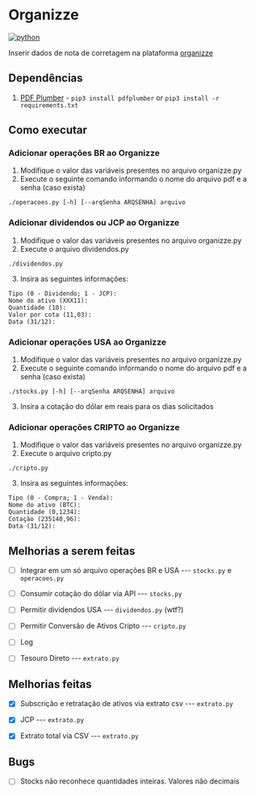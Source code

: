 # Organizze

[![python](https://img.shields.io/badge/python-3.8-blue)](https://github.com/barbixxxa/organizze)

Inserir dados de nota de corretagem na plataforma [organizze](http://organizze.com.br/)

## Dependências

1. [PDF Plumber](https://pypi.org/project/pdfplumber/) - `pip3 install pdfplumber` or `pip3 install -r requirements.txt`

## Como executar
### Adicionar operações BR ao Organizze

1. Modifique o valor das variáveis presentes no arquivo organizze.py
2. Execute o seguinte comando informando o nome do arquivo pdf e a senha (caso exista)

`./operacoes.py [-h] [--arqSenha ARQSENHA] arquivo`

### Adicionar dividendos ou JCP ao Organizze

1. Modifique o valor das variáveis presentes no arquivo organizze.py
2. Execute o arquivo dividendos.py

`./dividendos.py`

3. Insira as seguintes informações:

```
Tipo (0 - Dividendo; 1 - JCP): 
Nome do ativo (XXX11): 
Quantidade (10): 
Valor por cota (11,03): 
Data (31/12): 
```
### Adicionar operações USA ao Organizze

1. Modifique o valor das variáveis presentes no arquivo organizze.py
2. Execute o seguinte comando informando o nome do arquivo pdf e a senha (caso exista)

`./stocks.py [-h] [--arqSenha ARQSENHA] arquivo`

3. Insira a cotação do dólar em reais para os dias solicitados

### Adicionar operações CRIPTO ao Organizze

1. Modifique o valor das variáveis presentes no arquivo organizze.py
2. Execute o arquivo cripto.py

`./cripto.py`

3. Insira as seguintes informações:

```
Tipo (0 - Compra; 1 - Venda):
Nome do ativo (BTC):
Quantidade (0,1234):
Cotação (235140,96):
Data (31/12):
```

## Melhorias a serem feitas

- [ ] Integrar em um só arquivo operações BR e USA --- `stocks.py` e `operacoes.py`
- [ ] Consumir cotação do dólar via API --- `stocks.py`
- [ ] Permitir dividendos USA --- `dividendos.py` (wtf?)
- [ ] Permitir Conversão de Ativos Cripto --- `cripto.py`
- [ ] Log
- [ ] Tesouro Direto --- `extrato.py`


## Melhorias feitas

- [x] Subscrição e retratação de ativos via extrato csv --- `extrato.py`
- [x] JCP --- `extrato.py`
- [x] Extrato total via CSV --- `extrato.py`


## Bugs

- [ ] Stocks não reconhece quantidades inteiras. Valores não decimais